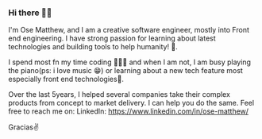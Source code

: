 ### Hi there 👋😁

I'm Ose Matthew, and I am a creative software engineer, mostly into Front end engineering.
I have strong passion for learning about latest technologies and building tools to help humanity! 🚀.

I spend most fn my time coding 👨🏽‍💻 and when I am not, I am busy playing the piano(ps: i love music 😁) or learning about a new tech feature most especially front end technologies🚀.

Over the last 5years, I helped several companies take their complex products from concept to market delivery. I can help you do the same.
Feel free to reach me on:
LinkedIn: https://www.linkedin.com/in/ose-matthew/

Gracias✌
